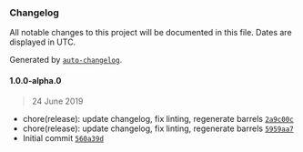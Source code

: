 ### Changelog

All notable changes to this project will be documented in this file. Dates are displayed in UTC.

Generated by [`auto-changelog`](https://github.com/CookPete/auto-changelog).

#### 1.0.0-alpha.0

> 24 June 2019

- chore(release): update changelog, fix linting, regenerate barrels [`2a9c00c`](https://github.com/nosachamos/formalize/commit/2a9c00c310e7ba57b2b029e3274e7da0301a606e)
- chore(release): update changelog, fix linting, regenerate barrels [`5959aa7`](https://github.com/nosachamos/formalize/commit/5959aa741f03856e75540a835f3e0b342d89853d)
- Initial commit [`560a39d`](https://github.com/nosachamos/formalize/commit/560a39d9e9798878ef36878ed218f01323751261)

